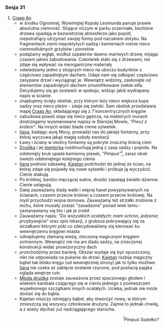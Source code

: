### Sesja 31
1. [Craag An](#l_craag_an)
    * w środku Ogromnej, Wywiniętej Kopuły Leomunda panuje prawie absolutna ciemność. Stojące niczym w parku zczerniałe, bezlistne drzewa opadają w bezwietrznej atmosferze jako popiół, niepotrafiący utrzymać swojej formy pod naciskiem dotyku. Na fragmentach ziemi niepoktytych sadzą i kamieniach rośnie nieco ciemnodlubnych grzybów i porostów
    * podążamy wgłąb, wzdłuż szpalerów dawno martwych drzew, mijając czasem jakieś zabudowania. Cokolwiek stało się z drzewami, nie zdaje się wpływać na nieorganiczne materiały
    * odwiedzamy jedno z stojących nieco na uboczu budynków z częściowo zapadniętym dachem. Udaje nam się odkopać częściowo zasypane drzwi i wyciągnąć je. Wewnątrz widzimy, zasłonięte od elementów zapadniętym dachem zmumifikowane zwłoki elfa. Decydujemy się go zostawić w spokoju, widząc jakiś wydrapany napis w ścianie.
    * znajdujemy ścięty obelisk, przy którym leży nieco większa kupa sadzy oraz nieco pleśni - zdaje się zwłoki. Sam obelisk przedstawia mapę [Craag An](#l_craag_an), składającego się z 7 koncentrycznych kręgów
    * zabudowa powoli staje się nieco gęstrza, na niektórych murach dostrzegamy wysmarowane napisy w Starszej Mowie, _"Precz z królem"_. Na innych widać blade cienie sylwetek.
    * [Ilana](#g_ilana), badając aurę Mocy, prowadzi nas do jakiejś fontanny, przy której wyczuwa jakąś magię szkoły ewokacji
    * Ławy i ściany w okolicy fontanny są pokryte znaczną ilością cieni
    * [Druidka](#g_ilana) i jej [mentorka](#p_enid) rozdmuchują jedną z zasp sadzy i popiołu. Na odsłonięty bruk upada kamienny piesek, _"Pimpuś"_[<sup>1</sup>](#ad1), zaraz obok świeżo odsłoniętego kolejnego cienia
    * [Ilana](#g_ilana) podnosi zabawkę. [Kajetan](#g_kajetan) podchodzi do jednej ze ścian, na której zdaje się pojawiły się nowe sylwetki i próbuje ją wyczyścić. Cienie atakują.
    * Po krótkiej, bardzo męczącej walce, druidzi zapalają światło dzienne. Cienie ustępują.
    * Dalej zauważamy ślady walki i więcej haseł powypisywanych na ścianach, czasem przeciw królowi a czasem przeciw królowej. Na myśl przychodzi wojna domowa. Zauważamy też strzałki zrobione z mchu, które musiały zostać "zasadzone" ponad wiek temu - zastanawiamy się kto i jak je zrobił
    * Zauważamy napis: _"Do wszystkich ocalałych: mam schron, jedzenie; przybywajcie"_ oraz opis lokacji, z grubsza pokrywający się za strzałkami którymi póki co zdecydowaliśmy się kierować ku wewnętrzemu kręgowi miasta
    * odnajdujemy złamaną wieżę, otoczoną magicznym kręgiem ochronnym. Wewnątrz nie ma ani śladu sadzy, na znisczonej konstrukcji widać prowizoryczny dach
    * przechodzimy przez barierę. Obszar wydaje się być opuszczony, nikt nie odpowiada na pukanie do drzwi. [Kajetan](#g_kajetan) rozbija magiczny bąbel tak blisko kręgu (od wewnętrznej strony) jak to tylko możliwe. [Ilana](#g_ilana) nie czeka aż zaklęcie zostanie rzucone, pod postacią pająka ogląda wnętrze ruin.
    * [Młoda druidka](#g_ilana) zostaje zauważona przez spaczonego głodem i wiekiem kanibala czającego się w cieniu jednego z pomieszczeń wypełnonego szczątkami innych ocalałych. Ucieka, jednak nie może dostać się do bąbla.
    * Kajetan niszczy istniejący bąbel, aby stworzyć nowy, w którym zmieszczą się wszyscy członkowie drużyny. Zajmie to jednak chwilę, a z wieży słychać już nadciągającego starucha.


<div align="right"><i><a id='ad1'></a><sup>1</sup>Pimpuś Sadełko?</i></div>